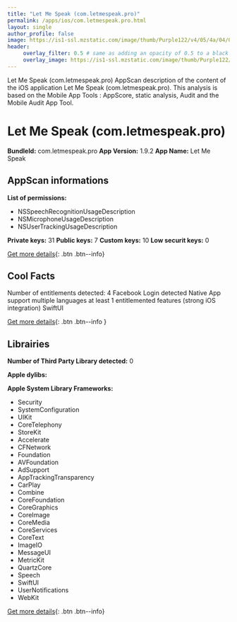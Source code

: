 ```yaml
---
title: "Let Me Speak (com.letmespeak.pro)"
permalink: /apps/ios/com.letmespeak.pro.html
layout: single
author_profile: false
image: https://is1-ssl.mzstatic.com/image/thumb/Purple122/v4/05/4a/04/054a043c-e34b-ed70-3946-e91da159e99a/AppIcon-0-0-1x_U007emarketing-0-7-0-0-85-220.png/512x512bb.jpg
header: 
     overlay_filter: 0.5 # same as adding an opacity of 0.5 to a black background
     overlay_image: https://is1-ssl.mzstatic.com/image/thumb/Purple122/v4/05/4a/04/054a043c-e34b-ed70-3946-e91da159e99a/AppIcon-0-0-1x_U007emarketing-0-7-0-0-85-220.png/512x512bb.jpg
---
```

Let Me Speak (com.letmespeak.pro) AppScan description of the content of the iOS application Let Me Speak (com.letmespeak.pro). This analysis is based on the Mobile App Tools : AppScore, static analysis, Audit and the Mobile Audit App Tool.

# Let Me Speak (com.letmespeak.pro)

**BundleId:** com.letmespeak.pro
**App Version:** 1.9.2
**App Name:** Let Me Speak


## AppScan informations 

**List of permissions:** 
- NSSpeechRecognitionUsageDescription
- NSMicrophoneUsageDescription
- NSUserTrackingUsageDescription
  
  
**Private keys:** 31
**Public keys:** 7
**Custom keys:** 10
**Low securit keys:** 0
  
[Get more details](/pricing.html){: .btn .btn--info}

## Cool Facts

Number of entitlements detected: 4
Facebook Login detected
Native App
support multiple languages
at least 1 entitlemented features (strong iOS integration)
SwiftUI
  
[Get more details](/pricing.html){: .btn .btn--info }

## Librairies 
**Number of Third Party Library detected:** 0


**Apple dylibs:**


**Apple System Library Frameworks:**
- Security
- SystemConfiguration
- UIKit
- CoreTelephony
- StoreKit
- Accelerate
- CFNetwork
- Foundation
- AVFoundation
- AdSupport
- AppTrackingTransparency
- CarPlay
- Combine
- CoreFoundation
- CoreGraphics
- CoreImage
- CoreMedia
- CoreServices
- CoreText
- ImageIO
- MessageUI
- MetricKit
- QuartzCore
- Speech
- SwiftUI
- UserNotifications
- WebKit


  
[Get more details](/pricing.html){: .btn .btn--info}

